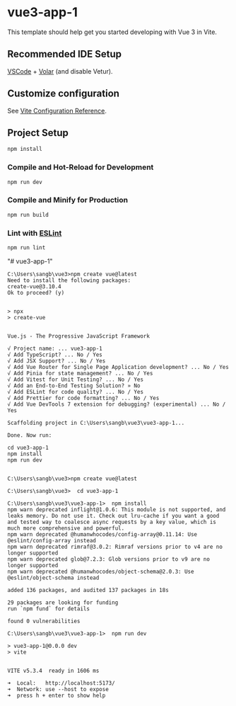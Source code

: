 # vue3-app-1

This template should help get you started developing with Vue 3 in Vite.

## Recommended IDE Setup

[VSCode](https://code.visualstudio.com/) + [Volar](https://marketplace.visualstudio.com/items?itemName=Vue.volar) (and disable Vetur).

## Customize configuration

See [Vite Configuration Reference](https://vitejs.dev/config/).

## Project Setup

```sh
npm install
```

### Compile and Hot-Reload for Development

```sh
npm run dev
```

### Compile and Minify for Production

```sh
npm run build
```

### Lint with [ESLint](https://eslint.org/)

```sh
npm run lint
```

"# vue3-app-1"

    C:\Users\sangb\vue3>npm create vue@latest
    Need to install the following packages:
    create-vue@3.10.4
    Ok to proceed? (y)


    > npx
    > create-vue


    Vue.js - The Progressive JavaScript Framework

    √ Project name: ... vue3-app-1
    √ Add TypeScript? ... No / Yes
    √ Add JSX Support? ... No / Yes
    √ Add Vue Router for Single Page Application development? ... No / Yes
    √ Add Pinia for state management? ... No / Yes
    √ Add Vitest for Unit Testing? ... No / Yes
    √ Add an End-to-End Testing Solution? » No
    √ Add ESLint for code quality? ... No / Yes
    √ Add Prettier for code formatting? ... No / Yes
    √ Add Vue DevTools 7 extension for debugging? (experimental) ... No / Yes

    Scaffolding project in C:\Users\sangb\vue3\vue3-app-1...

    Done. Now run:

    cd vue3-app-1
    npm install
    npm run dev


    C:\Users\sangb\vue3>npm create vue@latest

    C:\Users\sangb\vue3>  cd vue3-app-1

    C:\Users\sangb\vue3\vue3-app-1>  npm install
    npm warn deprecated inflight@1.0.6: This module is not supported, and leaks memory. Do not use it. Check out lru-cache if you want a good and tested way to coalesce async requests by a key value, which is much more comprehensive and powerful.
    npm warn deprecated @humanwhocodes/config-array@0.11.14: Use @eslint/config-array instead
    npm warn deprecated rimraf@3.0.2: Rimraf versions prior to v4 are no longer supported
    npm warn deprecated glob@7.2.3: Glob versions prior to v9 are no longer supported
    npm warn deprecated @humanwhocodes/object-schema@2.0.3: Use @eslint/object-schema instead

    added 136 packages, and audited 137 packages in 18s

    29 packages are looking for funding
    run `npm fund` for details

    found 0 vulnerabilities

    C:\Users\sangb\vue3\vue3-app-1>  npm run dev

    > vue3-app-1@0.0.0 dev
    > vite


    VITE v5.3.4  ready in 1606 ms

    ➜  Local:   http://localhost:5173/
    ➜  Network: use --host to expose
    ➜  press h + enter to show help

